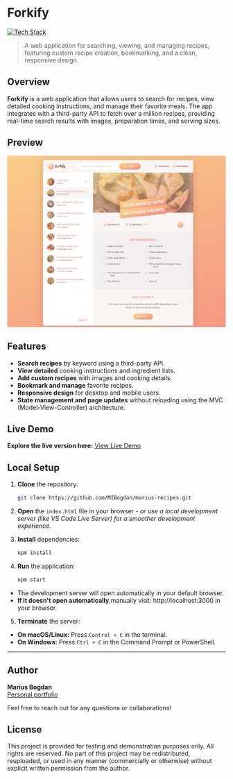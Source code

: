 # Forkify

[![Tech Stack](https://img.shields.io/badge/HTML%20%7C%20CSS%20%7C%20JavaScript-black?style=flat-square)](#)
> A web application for searching, viewing, and managing recipes, featuring custom recipe creation, bookmarking, and a clean, responsive design.

## Overview

**Forkify** is a web application that allows users to search for recipes, view detailed cooking instructions, and manage their favorite meals. The app integrates with a third-party API to fetch over a million recipes, providing real-time search results with images, preparation times, and serving sizes.

## Preview

<p align="center">
  <img src="preview.png" alt="Project Preview" width="600">
</p>

## Features

- **Search recipes** by keyword using a third-party API.
- **View detailed** cooking instructions and ingredient lists.
- **Add custom recipes** with images and cooking details.
- **Bookmark and manage** favorite recipes.
- **Responsive design** for desktop and mobile users.
- **State management and page updates** without reloading using the MVC (Model-View-Controller) architecture.

## Live Demo

**Explore the live version here:** [View Live Demo](https://marius-recipes.netlify.app/)

## Local Setup

1. **Clone** the repository:
   ```bash
   git clone https://github.com/MIBogdan/marius-recipes.git
   ```
2. **Open** the `index.html` file in your browser
   *- or use a local development server (like VS Code Live Server) for a smoother development experience.*

3. **Install** dependencies:
   ```bash
   npm install
   ```

4. **Run** the application:
   ```bash
   npm start
   ```
- The development server will open automatically in your default browser.
- **If it doesn't open automatically**,manually visit: http://localhost:3000 in your browser.

5. **Terminate** the server:
- **On macOS/Linux:** Press `Control + C` in the terminal. 
- **On Windows:** Press `Ctrl + C` in the Command Prompt or PowerShell. 
---

## Author

**Marius Bogdan**  
[Personal portfolio](https://marius-bogdan.com/)

Feel free to reach out for any questions or collaborations!

## License

This project is provided for testing and demonstration purposes only. All rights are reserved. No part of this project may be redistributed, reuploaded, or used in any manner (commercially or otherwise) without explicit written permission from the author.
